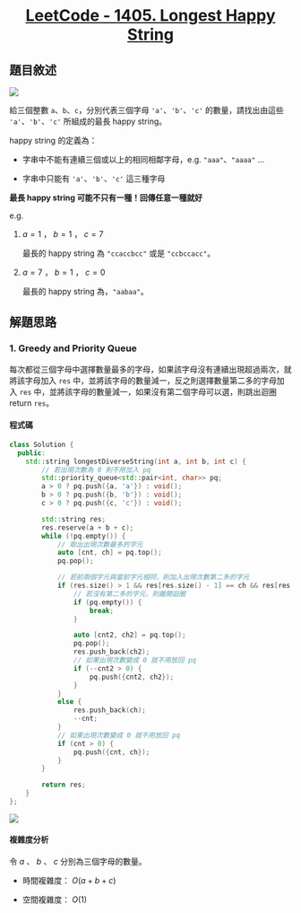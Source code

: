 # <center> [LeetCode - 1405. Longest Happy String](https://leetcode.com/problems/longest-happy-string/description/) </center>

## 題目敘述

[![](https://i.imgur.com/e8CNX0j.png)](https://i.imgur.com/e8CNX0j.png)

給三個整數 `a`、`b`、`c`，分別代表三個字母 `'a'`、`'b'`、`'c'` 的數量，請找出由這些 `'a'`、`'b'`、`'c'` 所組成的最長 happy string。

happy string 的定義為：

- 字串中不能有連續三個或以上的相同相鄰字母，e.g. `"aaa"`、`"aaaa"` ...

- 字串中只能有 `'a'`、`'b'`、`'c'` 這三種字母

**最長 happy string 可能不只有一種！回傳任意一種就好**

e.g.

1. $a = 1$ ， $b = 1$ ， $c = 7$

    最長的 happy string 為 `"ccaccbcc"` 或是 `"ccbccacc"`。

2. $a = 7$ ， $b = 1$ ， $c = 0$

    最長的 happy string 為，`"aabaa"`。

## 解題思路

### 1. Greedy and Priority Queue

每次都從三個字母中選擇數量最多的字母，如果該字母沒有連續出現超過兩次，就將該字母加入 `res` 中，並將該字母的數量減一，反之則選擇數量第二多的字母加入 `res` 中，並將該字母的數量減一，如果沒有第二個字母可以選，則跳出迴圈 return  `res`。

#### 程式碼

```cpp {.line-numbers}
class Solution {
  public:
    std::string longestDiverseString(int a, int b, int c) {
        // 若出現次數為 0 則不用加入 pq
        std::priority_queue<std::pair<int, char>> pq;
        a > 0 ? pq.push({a, 'a'}) : void();
        b > 0 ? pq.push({b, 'b'}) : void();
        c > 0 ? pq.push({c, 'c'}) : void();

        std::string res;
        res.reserve(a + b + c);
        while (!pq.empty()) {
            // 取出出現次數最多的字元
            auto [cnt, ch] = pq.top();
            pq.pop();

            // 若前兩個字元與當前字元相同，則加入出現次數第二多的字元
            if (res.size() > 1 && res[res.size() - 1] == ch && res[res.size() - 2] == ch) {
                // 若沒有第二多的字元，則離開迴圈
                if (pq.empty()) {
                    break;
                }

                auto [cnt2, ch2] = pq.top();
                pq.pop();
                res.push_back(ch2);
                // 如果出現次數變成 0 就不用放回 pq
                if (--cnt2 > 0) {
                    pq.push({cnt2, ch2});
                }
            }
            else {
                res.push_back(ch);
                --cnt;
            }
            // 如果出現次數變成 0 就不用放回 pq
            if (cnt > 0) {
                pq.push({cnt, ch});
            }
        }

        return res;
    }
};
```

[![](https://i.imgur.com/tFfilWI.png)](https://i.imgur.com/tFfilWI.png)

#### 複雜度分析

令 $a$ 、 $b$ 、 $c$ 分別為三個字母的數量。

- 時間複雜度： $O(a + b + c)$

- 空間複雜度： $O(1)$
